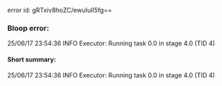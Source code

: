 error id: gRTxiv8hoZC/ewuIuII5fg==
### Bloop error:

25/06/17 23:54:36 INFO Executor: Running task 0.0 in stage 4.0 (TID 4)
#### Short summary: 

25/06/17 23:54:36 INFO Executor: Running task 0.0 in stage 4.0 (TID 4)